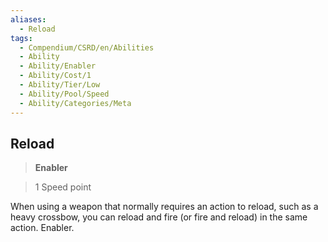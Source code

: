 ```yaml
---
aliases:
  - Reload
tags:
  - Compendium/CSRD/en/Abilities
  - Ability
  - Ability/Enabler
  - Ability/Cost/1
  - Ability/Tier/Low
  - Ability/Pool/Speed
  - Ability/Categories/Meta
---
```

  
    
## Reload    
>**Enabler**    
>1 Speed point  
    
When using a weapon that normally requires an action to reload, such as a heavy crossbow, you can reload and fire (or fire and reload) in the same action. Enabler.